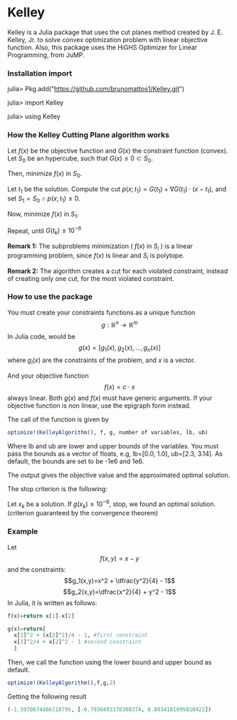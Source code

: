 # Kelley
Kelley is a Julia package that uses the cut planes method created by J. E. Kelley, Jr. to solve convex optimization problem with linear objective function. Also, this package uses the HiGHS Optimizer for Linear Programming, from JuMP.

### Installation import
julia> Pkg.add("https://github.com/brunomattos1/Kelley.git")

julia> import Kelley

julia> using Kelley

### How the Kelley Cutting Plane algorithm works
Let $f(x)$ be the objective function and $G(x)$ the constraint function (convex). Let $S_0$ be an hypercube, such that $G(x) \le 0 \subset S_0$. 

Then, minimize $f(x)$ in $S_0$. 

Let $t_1$ be the solution. Compute the cut $p(x;t_1)=G(t_1)+\nabla G(t_1)\cdot (x-t_1)$, and set $S_1=S_0 \cap p(x;t_1)\le 0$.

Now, minimize $f(x)$ in $S_1$.

Repeat, until $G(t_k) \le 10^{-6}$

**Remark 1:** The subproblems minimization ( $f(x)$ in $S_i$ ) is a linear programming problem, since $f(x)$ is linear and $S_i$ is polytope.

**Remark 2:** The algorithm creates a cut for each violated constraint, instead of creating only one cut, for the most violated constraint.

### How to use the package

You must create your constraints functions as a unique function $$g: \mathbb{R}^n \rightarrow{} \mathbb{R}^m$$ In Julia code, would be $$g(x)=[g_1(x),g_2(x),\dots,g_n(x)]$$ where $g_i(x)$ are the constraints of the problem, and $x$ is a vector.

And your objective function $$f(x)=c \cdot x$$ always linear. Both $g(x)$ and $f(x)$ must have generic arguments. If your objective function is non linear, use the epigraph form instead.

The call of the function is given by 
```julia
optimize!(KelleyAlgorithm(), f, g, number of variables, lb, ub)
```
Where lb and ub are lower and upper bounds of the variables. You must pass the bounds as a vector of floats, e.g, lb=[0.0, 1.0], ub=[2.3, 3.14]. As default, the bounds are set to be -1e6 and 1e6.

The output gives the objective value and the approximated optimal solution.

The stop criterion is the following:

Let $x_k$ be a solution. If $g(x_k) \le 10^{-6}$, stop, we found an optimal solution. (criterion guaranteed by the convergence theorem)

### Example
Let $$f(x,y)=x-y$$ and the constraints: $$g_1(x,y)=x^2 + \dfrac{y^2}{4} - 1$$ $$g_2(x,y)=\dfrac{x^2}{4} + y^2 - 1$$
In Julia, it is written as follows:

```julia
f(x)=return x[1]-x[2]

g(x)=return[
  x[1]^2 + (x[2]^2)/4 - 1, #first constraint 
  x[1]^2/4 + x[2]^2 - 1 #second constraint
  ] 
```
Then, we call the function using the lower bound and upper bound as default.
```julia
optimize!(KelleyAlgorithm(),f,g,2)
```
Getting the following result
```julia
(-1.5970674466118795, [-0.7936493370308374, 0.8034181095810422])
```

